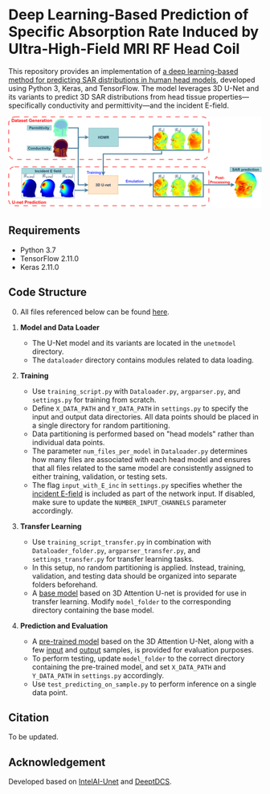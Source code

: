 # Deep Learning-Based Prediction of Specific Absorption Rate Induced by Ultra-High-Field MRI RF Head Coil

This repository provides an implementation of [a deep learning-based method for predicting SAR distributions in human head models](https://ieeexplore.ieee.org/document/10955187), developed using Python 3, Keras, and TensorFlow. The model leverages 3D U-Net and its variants to predict 3D SAR distributions from head tissue properties—specifically conductivity and permittivity—and the incident E-field.

![fig](./fig1_workflow.png)

## Requirements
- Python 3.7
- TensorFlow 2.11.0
- Keras 2.11.0

## Code Structure

0.  All files referenced below can be found [here](https://drive.google.com/drive/folders/1X0PezIlg--sGqLzdGbzWC3Psr_5r8Piz).

1. **Model and Data Loader**  
	- The U-Net model and its variants are located in the `unetmodel` directory.  
	- The `dataloader` directory contains modules related to data loading.

2. **Training**
	- Use `training_script.py` with `Dataloader.py`, `argparser.py`, and `settings.py` for training from scratch.  
	- Define `X_DATA_PATH` and `Y_DATA_PATH` in `settings.py` to specify the input and output data directories. All data points should be placed in a single directory for random partitioning.
	- Data partitioning is performed based on "head models" rather than individual data points.
	- The parameter `num_files_per_model` in `Dataloader.py` determines how many files are associated with each head model and ensures that all files related to the same model are consistently assigned to either training, validation, or testing sets.
	- The flag `input_with_E_inc` in `settings.py` specifies whether the [incident E-field](https://drive.google.com/file/d/1oJeuXd58RAO-PFKJLaSBPhvs67r4dX9T/) is included as part of the network input. If disabled, make sure to update the `NUMBER_INPUT_CHANNELS` parameter accordingly.

3. **Transfer Learning**
   - Use `training_script_transfer.py` in combination with `Dataloader_folder.py`, `argparser_transfer.py`, and `settings_transfer.py` for transfer learning tasks.
   - In this setup, no random partitioning is applied. Instead, training, validation, and testing data should be organized into separate folders beforehand.
   - A [base model](https://drive.google.com/drive/u/6/folders/1ABs5BAoyndzQ-R_BSueGacyLxYogJXMy) based on 3D Attention U-net is provided for use in transfer learning. Modify `model_folder`  to the  corresponding directory containing the base model.

5. **Prediction and Evaluation**  
	- A [pre-trained model](https://drive.google.com/drive/folders/1Qljd70njLiZq6ZpL0N5vzB_B9NCsjxjX) based on the 3D Attention U-Net, along with a few [input](https://drive.google.com/drive/folders/1zXiicbGBpRQegvpmvLLGJgpaxdTmrI7r) and [output](https://drive.google.com/drive/folders/1d6lj24RLgnywht4wfmmoTkknD9Yrfmkq) samples, is provided for evaluation purposes.
	- To perform testing, update `model_folder` to the correct directory containing the pre-trained model, and set `X_DATA_PATH` and `Y_DATA_PATH` in `settings.py` accordingly.
	- Use `test_predicting_on_sample.py` to perform inference on a single data point.


## Citation

To be updated.

## Acknowledgement

Developed based on [IntelAI-Unet](https://github.com/intel/unet/) and [DeeptDCS](https://github.com/jxf0623/DeeptDCS/).
